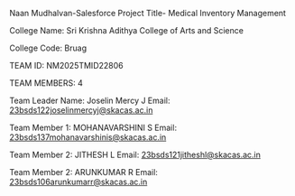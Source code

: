 Naan Mudhalvan-Salesforce Project Title- Medical Inventory Management

College Name: Sri Krishna Adithya College of Arts and Science 

College Code: Bruag

TEAM ID:  NM2025TMID22806

TEAM MEMBERS: 4

Team Leader Name:  Joselin Mercy J          Email: 23bsds122joselinmercyj@skacas.ac.in

Team Member 1: MOHANAVARSHINI S            Email: 23bsds137mohanavarshinis@skacas.ac.in

Team Member 2: JITHESH L             Email: 23bsds121jitheshl@skacas.ac.in

Team Member 2: ARUNKUMAR R             Email: 23bsds106arunkumarr@skacas.ac.in


